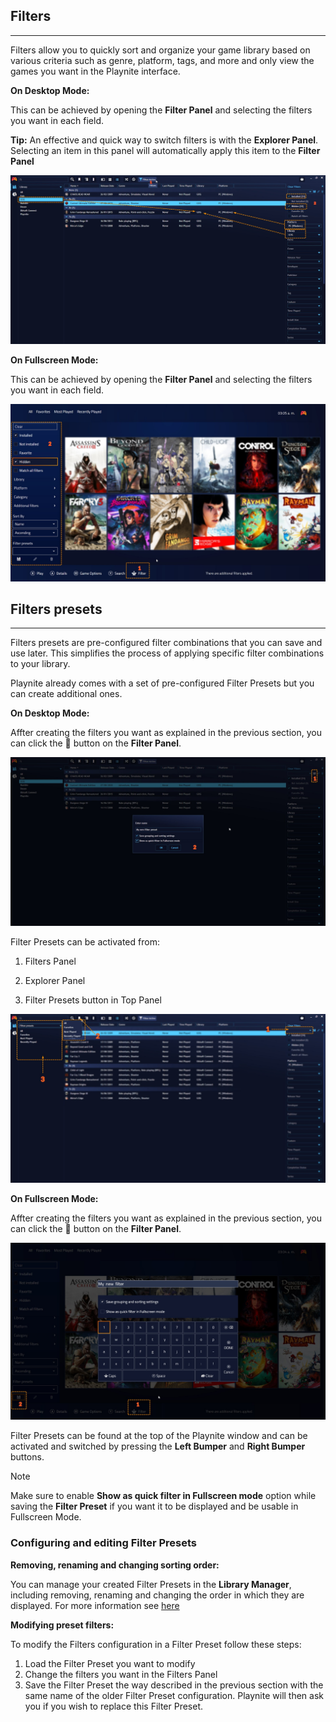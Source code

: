 ## Filters
---------------------

Filters allow you to quickly sort and organize your game library based on various criteria such as genre, platform, tags, and more and only view the games you want in the Playnite interface.

**On Desktop Mode:**

This can be achieved by opening the **Filter Panel** and selecting the filters you want in each field.

**Tip:** An effective and quick way to switch filters is with the **Explorer Panel**. Selecting an item in this panel will automatically apply this item to the **Filter Panel**

![Filters](images/filtersAndFiltersPresets_Filters.jpg)

**On Fullscreen Mode:**

This can be achieved by opening the **Filter Panel** and selecting the filters you want in each field.

![FiltersFs](images/filtersAndFiltersPresets_FiltersFs.jpg)

## Filters presets
---------------------

Filters presets are pre-configured filter combinations that you can save and use later. This simplifies the process of applying specific filter combinations to your library.

Playnite already comes with a set of pre-configured Filter Presets but you can create additional ones. 

**On Desktop Mode:**

Affter creating the filters you want as explained in the previous section, you can click the 💾 button on the **Filter Panel**.

![FiltersPresets](images/filtersAndFiltersPresets_FilterPresets.jpg)

Filter Presets can be activated from:

1. Filters Panel

2. Explorer Panel

3. Filter Presets button in Top Panel

![FilterPresetsActivate](images/filtersAndFiltersPresets_FilterPresetsActivate.jpg)

**On Fullscreen Mode:**

Affter creating the filters you want as explained in the previous section, you can click the 💾 button on the **Filter Panel**.

![FilterPresets](images/filtersAndFiltersPresets_FilterPresetsFs.jpg)

Filter Presets can be found at the top of the Playnite window and can be activated and switched by pressing the **Left Bumper** and **Right Bumper** buttons.

> [!NOTE]
> Make sure to enable **Show as quick filter in Fullscreen mode** option while saving the **Filter Preset** if you want it to be displayed and be usable in Fullscreen Mode.

### Configuring and editing Filter Presets

**Removing, renaming and changing sorting order:**

You can manage your created Filter Presets in the **Library Manager**, including removing, renaming and changing the order in which they are displayed. For more information see [here](../library/libraryManager.md)

**Modifying preset filters:**

To modify the Filters configuration in a Filter Preset follow these steps:

1. Load the Filter Preset you want to modify
2. Change the filters you want in the Filters Panel
3. Save the Filter Preset the way described in the previous section with the same name of the older Filter Preset configuration. Playnite will then ask you if you wish to replace this Filter Preset.